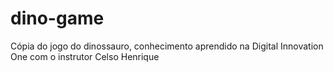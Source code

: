 # dino-game
Cópia do jogo do dinossauro, conhecimento aprendido na Digital Innovation One com o instrutor Celso Henrique
